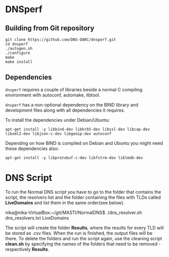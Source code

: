 # DNSperf
## Building from Git repository

```
git clone https://github.com/DNS-OARC/dnsperf.git
cd dnsperf
./autogen.sh
./configure 
make
make install
```

## Dependencies

`dnsperf` requires a couple of libraries beside a normal C compiling
environment with autoconf, automake, libtool.

`dnsperf` has a non-optional dependency on the BIND library and development
files along with all dependencies it requires.

To install the dependencies under Debian/Ubuntu:
```
apt-get install -y libbind-dev libkrb5-dev libssl-dev libcap-dev libxml2-dev libjson-c-dev libgeoip-dev autoconf
```

Depending on how BIND is compiled on Debian and Ubuntu you might need these
dependencies also:
```
apt-get install -y libprotobuf-c-dev libfstrm-dev liblmdb-dev
```

# DNS Script
To run the Normal DNS script you have to go to the folder that contains the script, the resolvers list and the folder containing the files with TLDs called **LiveDomains** and list them in the same order(see below).

nika@nika-VirtualBox:~/git/MASTI/NormalDNS$ ./dns_resolver.sh dns_resolvers.txt LiveDomains 

The script will create the folder **Results**, where the results for every TLD  will be stored as .csv files. When the run is finished, the output files will be there. To delete the folders and run the script again, use the cleaning script **clean.sh** by specifying the names of the folders that need to be removed - respectively **Results**.

